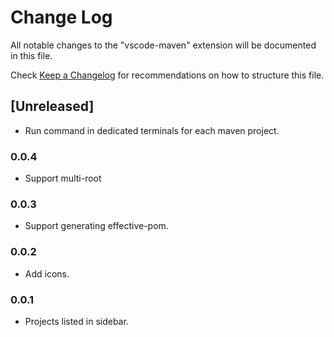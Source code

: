# Change Log
All notable changes to the "vscode-maven" extension will be documented in this file.

Check [Keep a Changelog](http://keepachangelog.com/) for recommendations on how to structure this file.

## [Unreleased]
- Run command in dedicated terminals for each maven project.

### 0.0.4 
- Support multi-root

### 0.0.3
- Support generating effective-pom.

### 0.0.2
- Add icons.

### 0.0.1
- Projects listed in sidebar.
